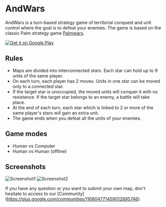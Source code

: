 AndWars
=======

AndWars is a turn-based strategy game of territorial conquest and unit control where the goal is to defeat your enemies. The game is based on the classic Palm strategy game [Palmwars](http://leggettnet.org.uk/palmstuff/palmwars.html).

[![Get it on Google Play](http://mauriciotogneri.com/images/badge.png)](https://play.google.com/store/apps/details?id=com.mauriciotogneri.andwars)

Rules
-----
* Maps are divided into interconnected *stars*. Each star can hold up to 9 units of the same player.
* On each turn, each player has 2 moves. Units in one star can be moved only to a connected star.
* If the target star is unoccupied, the moved units will conquer it with no resistance. If the target star belongs to an enemy, a battle will take place.
* At the end of each turn, each star which is linked to 2 or more of the same player's stars will gain an extra unit.
* The game ends when you defeat all the units of your enemies.

Game modes
----------
* Human vs Computer
* Human vs Human (offline)

Screenshots
-----------

![Screenshot1](http://mauriciotogneri.com/images/small/screenshot1.jpg)
![Screenshot2](http://mauriciotogneri.com/images/small/screenshot2.jpg)

If you have any question or you want to submit your own map, don't hesitate to access to our [Community] (https://plus.google.com/communities/116804771459012895746).
